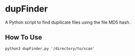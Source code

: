 # dupFinder
A Python script to find dupilicate files using the file MD5 hash.

## How To Use

```
python3 dupFinder.py '/directory/to/scan' 
```

